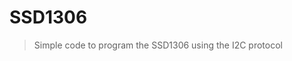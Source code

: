 # SSD1306
>Simple code to program the SSD1306 using the I2C protocol

<picture>
  <https://github.com/josimarpereiraleite/SSD1306/blob/main/img/002.jpg">
</picture>


